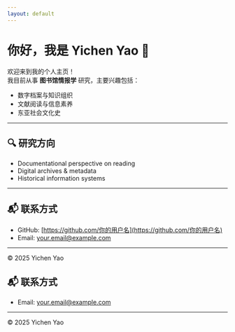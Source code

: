 ```yaml
---
layout: default
---
```


<link rel="stylesheet" href="/assets/custom.css" />

# 你好，我是 Yichen Yao 👋

欢迎来到我的个人主页！  
我目前从事 **图书馆情报学** 研究，主要兴趣包括：

- 数字档案与知识组织  
- 文献阅读与信息素养  
- 东亚社会文化史  

---

## 🔍 研究方向

- Documentational perspective on reading  
- Digital archives & metadata  
- Historical information systems  

---

## 📬 联系方式

- GitHub: [https://github.com/你的用户名](https://github.com/你的用户名)  
- Email: your.email@example.com  

---

© 2025 Yichen Yao


## 📬 联系方式
- Email: your.email@example.com

---

© 2025 Yichen Yao
